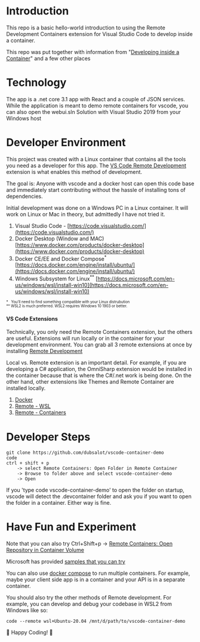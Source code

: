 # Introduction 
This repo is a basic hello-world introduction to using the Remote Development Containers extension for Visual Studio Code to develop inside a container.

This repo was put together with information from "[Developing inside a Container](https://code.visualstudio.com/docs/remote/containers)" and a few other places


# Technology
The app is a .net core 3.1 app with React and a couple of JSON services. While the application is meant to demo remote containers for vscode, you can also open the webui.sln Solution with Visual Studio 2019 from your Windows host



# Developer Environment
This project was created with a Linux container that contains all the tools you need as a developer for this app. The [VS Code Remote Development](https://marketplace.visualstudio.com/items?itemName=ms-vscode-remote.vscode-remote-extensionpack) extension is what enables this method of development.

The goal is: Anyone with vscode and a docker host can open this code base and immediately start contributing without the hassle of installing tons of dependencies.

Initial development was done on a Windows PC in a Linux container. It will work on Linux or Mac in theory, but admittedly I have not tried it.

1.	Visual Studio Code - [https://code.visualstudio.com/](https://code.visualstudio.com/)
1.	Docker Desktop (Window and MAC) [https://www.docker.com/products/docker-desktop](https://www.docker.com/products/docker-desktop)
1.  Docker CE/EE and Docker Compose<sup>*</sup> [https://docs.docker.com/engine/install/ubuntu/](https://docs.docker.com/engine/install/ubuntu/) 
1.	Windows Subsystem for Linux<sup>**</sup> [https://docs.microsoft.com/en-us/windows/wsl/install-win10](https://docs.microsoft.com/en-us/windows/wsl/install-win10)

<sup><sup>
\* &nbsp;  You'll need to find something compatible with your Linux distrubution  
** WSL2 is much preferred. WSL2 requires Windows 10 1903 or better.  
</sup></sup>



#### VS Code Extensions
Technically, you only need the Remote Containers extension, but the others are useful. Extensions will run locally or in the container for your development environment. You can grab all 3 remote extensions at once by installing [Remote Development](https://marketplace.visualstudio.com/items?itemName=ms-vscode-remote.vscode-remote-extensionpack)


Local vs. Remote extension is an important detail. For example, if you are developing a C# application, the OmniSharp extension would be installed in the container because that is where the C#/.net work is being done. On the other hand, other extensions like Themes and Remote Container are installed locally.
1. [Docker](https://marketplace.visualstudio.com/items?itemName=ms-azuretools.vscode-docker)
1. [Remote - WSL](https://marketplace.visualstudio.com/items?itemName=ms-vscode-remote.remote-wsl)
1. [Remote - Containers](https://marketplace.visualstudio.com/items?itemName=ms-vscode-remote.remote-containers)



# Developer Steps

```
git clone https://github.com/dubsalot/vscode-container-demo
code
ctrl + shift + p 
    -> select Remote Containers: Open Folder in Remote Container 
    -> Browse to folder above and select vscode-container-demo 
    -> Open
```

If you 'type code vscode-container-demo' to open the folder on startup, vscode will detect the .devcontainer folder and ask you if you want to open the folder in a container. Either way is fine.


# Have Fun and Experiment
Note that you can also try Ctrl+Shift+p -> [Remote Containers: Open Repository in Container Volume](https://code.visualstudio.com/docs/remote/containers#_quick-start-open-a-git-repository-or-github-pr-in-an-isolated-container-volume)

Microsoft has provided [samples that you can try](https://code.visualstudio.com/docs/remote/containers#_quick-start-try-a-development-container)

You can also use [docker compose](https://docs.docker.com/compose/install/) to run multiple containers. For example, maybe your client side app is in a container and your API is in a separate container.


You should also try the other methods of Remote development. For example, you can develop and debug your codebase in WSL2 from Windows like so:
```
code --remote wsl+Ubuntu-20.04 /mnt/d/path/to/vscode-container-demo

```

:rocket: Happy Coding! :rocket:
